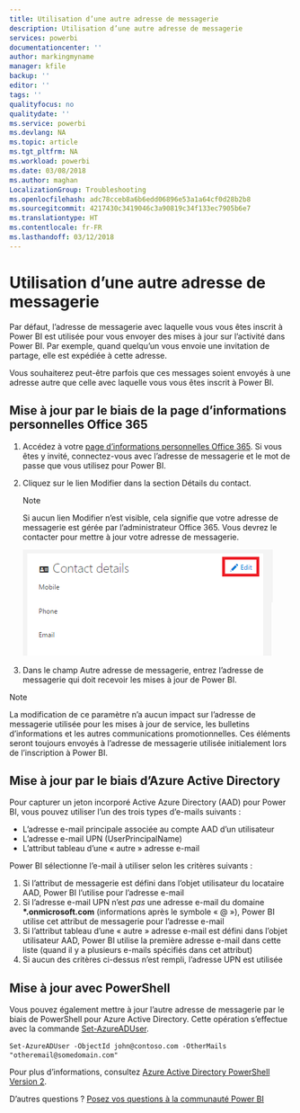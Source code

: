 ```yaml
---
title: Utilisation d’une autre adresse de messagerie
description: Utilisation d’une autre adresse de messagerie
services: powerbi
documentationcenter: ''
author: markingmyname
manager: kfile
backup: ''
editor: ''
tags: ''
qualityfocus: no
qualitydate: ''
ms.service: powerbi
ms.devlang: NA
ms.topic: article
ms.tgt_pltfrm: NA
ms.workload: powerbi
ms.date: 03/08/2018
ms.author: maghan
LocalizationGroup: Troubleshooting
ms.openlocfilehash: adc78cceb8a6b6edd06896e53a1a64cf0d28b2b8
ms.sourcegitcommit: 4217430c3419046c3a90819c34f133ec7905b6e7
ms.translationtype: HT
ms.contentlocale: fr-FR
ms.lasthandoff: 03/12/2018
---
```

# <a name="using-an-alternate-email-address"></a>Utilisation d’une autre adresse de messagerie
Par défaut, l’adresse de messagerie avec laquelle vous vous êtes inscrit à Power BI est utilisée pour vous envoyer des mises à jour sur l’activité dans Power BI.  Par exemple, quand quelqu’un vous envoie une invitation de partage, elle est expédiée à cette adresse.

Vous souhaiterez peut-être parfois que ces messages soient envoyés à une adresse autre que celle avec laquelle vous vous êtes inscrit à Power BI.

## <a name="updating-through-office-365-personal-info-page"></a>Mise à jour par le biais de la page d’informations personnelles Office 365
1. Accédez à votre [page d’informations personnelles Office 365](https://portal.office.com/account/#personalinfo).  Si vous êtes y invité, connectez-vous avec l’adresse de messagerie et le mot de passe que vous utilisez pour Power BI.
2. Cliquez sur le lien Modifier dans la section Détails du contact.  
   
   > [!NOTE]
   > Si aucun lien Modifier n’est visible, cela signifie que votre adresse de messagerie est gérée par l’administrateur Office 365. Vous devrez le contacter pour mettre à jour votre adresse de messagerie.
   > 
   > 
   
   ![](media/service-admin-alternate-email-address-for-power-bi/contact-details.png)
3. Dans le champ Autre adresse de messagerie, entrez l’adresse de messagerie qui doit recevoir les mises à jour de Power BI.

> [!NOTE]
> La modification de ce paramètre n’a aucun impact sur l’adresse de messagerie utilisée pour les mises à jour de service, les bulletins d’informations et les autres communications promotionnelles.  Ces éléments seront toujours envoyés à l’adresse de messagerie utilisée initialement lors de l’inscription à Power BI.
> 
> 

## <a name="updating-through-azure-active-directory"></a>Mise à jour par le biais d’Azure Active Directory
Pour capturer un jeton incorporé Active Azure Directory (AAD) pour Power BI, vous pouvez utiliser l’un des trois types d’e-mails suivants :

* L’adresse e-mail principale associée au compte AAD d’un utilisateur
* L’adresse e-mail UPN (UserPrincipalName)
* L’attribut tableau d’une « autre » adresse e-mail

Power BI sélectionne l’e-mail à utiliser selon les critères suivants :
1.  Si l’attribut de messagerie est défini dans l’objet utilisateur du locataire AAD, Power BI l’utilise pour l’adresse e-mail
2.  Si l’adresse e-mail UPN n’est *pas* une adresse e-mail du domaine **\*.onmicrosoft.com** (informations après le symbole « \@ »), Power BI utilise cet attribut de messagerie pour l’adresse e-mail
3.  Si l’attribut tableau d’une « autre » adresse e-mail est défini dans l’objet utilisateur AAD, Power BI utilise la première adresse e-mail dans cette liste (quand il y a plusieurs e-mails spécifiés dans cet attribut)
4. Si aucun des critères ci-dessus n’est rempli, l’adresse UPN est utilisée

## <a name="updating-with-powershell"></a>Mise à jour avec PowerShell
Vous pouvez également mettre à jour l’autre adresse de messagerie par le biais de PowerShell pour Azure Active Directory. Cette opération s’effectue avec la commande [Set-AzureADUser](https://docs.microsoft.com/powershell/module/azuread/set-azureaduser).

```
Set-AzureADUser -ObjectId john@contoso.com -OtherMails "otheremail@somedomain.com"
```

Pour plus d’informations, consultez [Azure Active Directory PowerShell Version 2](https://docs.microsoft.com/powershell/azure/active-directory/install-adv2).

D’autres questions ? [Posez vos questions à la communauté Power BI](http://community.powerbi.com/)

